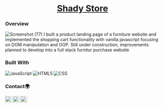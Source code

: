 
<h1 align="center"><a href='https://shady-store-front.netlify.app/'>Shady Store</a></h1>


### Overview
![Screenshot (77)](https://user-images.githubusercontent.com/62676042/130693434-d65402fc-981f-4c9d-8b29-210f993b6a1a.png)
I built a product landing page of a furniture website and implemented the shopping cart functionality with vanilla javascript focusing on DOM manipulation and OOP. Still under construction, improvements planned to develop into a full stack furnitur purchase website

### Built With

<!-- This section should list any major frameworks that you built your project using. Here are a few examples.-->

  ![JavaScript](https://img.shields.io/badge/-JavaScript-333333?style=flat&logo=javascript)
  ![HTML5](https://img.shields.io/badge/-HTML5-333333?style=flat&logo=HTML5)
  ![CSS](https://img.shields.io/badge/-CSS-333333?style=flat&logo=CSS3&logoColor=1572B6)




### Contact🌍
[<img align="left" alt="iyanu-show | Twitter" width="22px" src="https://cdn.jsdelivr.net/npm/simple-icons@v5/icons/twitter.svg" />][twitter]
[<img align="left" alt="iyanu-show | LinkedIn" width="22px"  src="https://cdn.jsdelivr.net/npm/simple-icons@v5/icons/linkedin.svg" />][linkedin]
[<img align="left" alt="iyanu-show" width="22px" src="https://cdn.jsdelivr.net/npm/simple-icons@v5/icons/react.svg" />][website]


<br/>

[website]: https://iyanushowportfolio.netlify.app/
[twitter]: https://twitter.com/the_iyanu
[linkedin]: https://www.linkedin.com/in/iyanuoluwa-sowande-0522/
